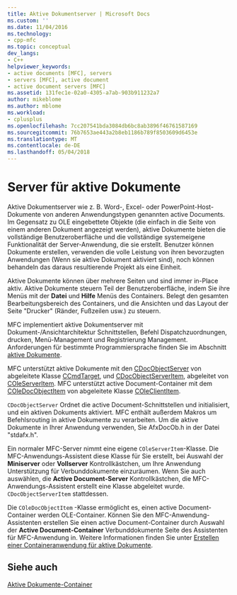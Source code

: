 ```yaml
---
title: Aktive Dokumentserver | Microsoft Docs
ms.custom: ''
ms.date: 11/04/2016
ms.technology:
- cpp-mfc
ms.topic: conceptual
dev_langs:
- C++
helpviewer_keywords:
- active documents [MFC], servers
- servers [MFC], active document
- active document servers [MFC]
ms.assetid: 131fec1e-02a0-4305-a7ab-903b911232a7
author: mikeblome
ms.author: mblome
ms.workload:
- cplusplus
ms.openlocfilehash: 7cc207541bda3084db6bc8ab3896f46761587169
ms.sourcegitcommit: 76b7653ae443a2b8eb1186b789f8503609d6453e
ms.translationtype: MT
ms.contentlocale: de-DE
ms.lasthandoff: 05/04/2018
---
```

# <a name="active-document-servers"></a>Server für aktive Dokumente
Aktive Dokumentserver wie z. B. Word-, Excel- oder PowerPoint-Host-Dokumente von anderen Anwendungstypen genannten active Documents. Im Gegensatz zu OLE eingebettete Objekte (die einfach in die Seite von einem anderen Dokument angezeigt werden), aktive Dokumente bieten die vollständige Benutzeroberfläche und die vollständige systemeigene Funktionalität der Server-Anwendung, die sie erstellt. Benutzer können Dokumente erstellen, verwenden die volle Leistung von ihren bevorzugten Anwendungen (Wenn sie aktive Dokument aktiviert sind), noch können behandeln das daraus resultierende Projekt als eine Einheit.  
  
 Aktive Dokumente können über mehrere Seiten und sind immer in-Place aktiv. Aktive Dokumente steuern Teil der Benutzeroberfläche, indem Sie ihre Menüs mit der **Datei** und **Hilfe** Menüs des Containers. Belegt den gesamten Bearbeitungsbereich des Containers, und die Ansichten und das Layout der Seite "Drucker" (Ränder, Fußzeilen usw.) zu steuern.  
  
 MFC implementiert aktive Dokumentserver mit Dokument-/Ansichtarchitektur Schnittstellen, Befehl Dispatchzuordnungen, drucken, Menü-Management und Registrierung Management. Anforderungen für bestimmte Programmiersprache finden Sie im Abschnitt [aktive Dokumente](../mfc/active-documents.md).  
  
 MFC unterstützt aktive Dokumente mit den [CDocObjectServer](../mfc/reference/cdocobjectserver-class.md) von abgeleitete Klasse [CCmdTarget](../mfc/reference/ccmdtarget-class.md), und [CDocObjectServerItem](../mfc/reference/cdocobjectserveritem-class.md), abgeleitet von [ COleServerItem](../mfc/reference/coleserveritem-class.md). MFC unterstützt active Document-Container mit dem [COleDocObjectItem](../mfc/reference/coledocobjectitem-class.md) von abgeleitete Klasse [COleClientItem](../mfc/reference/coleclientitem-class.md).  
  
 `CDocObjectServer` Ordnet die active Document-Schnittstellen und initialisiert, und ein aktiven Dokuments aktiviert. MFC enthält außerdem Makros um Befehlsrouting in aktive Dokumente zu verarbeiten. Um die aktive Dokumente in Ihrer Anwendung verwenden, Sie AfxDocOb.h in der Datei "stdafx.h".  
  
 Ein normaler MFC-Server nimmt eine eigene `COleServerItem`-Klasse. Die MFC-Anwendungs-Assistent diese Klasse für Sie erstellt, bei Auswahl der **Miniserver** oder **Vollserver** Kontrollkästchen, um Ihre Anwendung Unterstützung für Verbunddokumente einzuräumen. Wenn Sie auch auswählen, die **Active Document-Server** Kontrollkästchen, die MFC-Anwendungs-Assistent erstellt eine Klasse abgeleitet wurde. `CDocObjectServerItem` stattdessen.  
  
 Die `COleDocObjectItem` -Klasse ermöglicht es, einen active Document-Container werden OLE-Container. Können Sie den MFC-Anwendung-Assistenten erstellen Sie einen active Document-Container durch Auswahl der **Active Document-Container** Verbunddokumente Seite des Assistenten für MFC-Anwendung in. Weitere Informationen finden Sie unter [Erstellen einer Containeranwendung für aktive Dokumente](../mfc/creating-an-active-document-container-application.md).  
  
## <a name="see-also"></a>Siehe auch  
 [Aktive Dokumente-Container](../mfc/active-document-containment.md)

